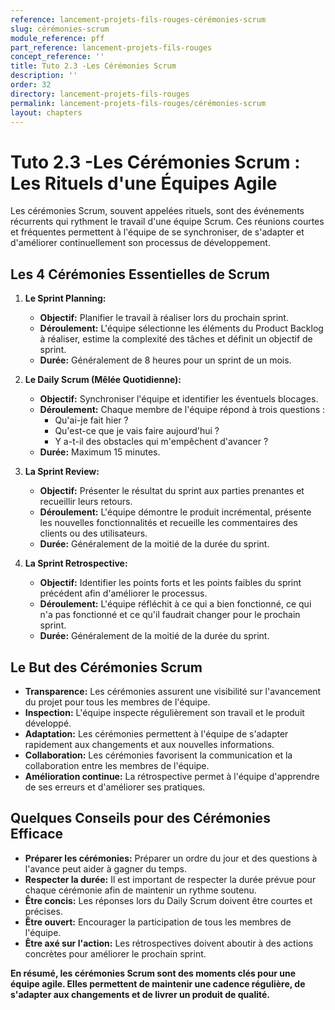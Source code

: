 ```yaml
---
reference: lancement-projets-fils-rouges-cérémonies-scrum
slug: cérémonies-scrum
module_reference: pff
part_reference: lancement-projets-fils-rouges
concept_reference: ''
title: Tuto 2.3 -Les Cérémonies Scrum
description: ''
order: 32
directory: lancement-projets-fils-rouges
permalink: lancement-projets-fils-rouges/cérémonies-scrum
layout: chapters
---
```

# Tuto 2.3 -Les Cérémonies Scrum : Les Rituels d'une Équipes Agile

Les cérémonies Scrum, souvent appelées rituels, sont des événements récurrents qui rythment le travail d'une équipe Scrum. Ces réunions courtes et fréquentes permettent à l'équipe de se synchroniser, de s'adapter et d'améliorer continuellement son processus de développement.

## Les 4 Cérémonies Essentielles de Scrum

1. **Le Sprint Planning:**
   * **Objectif:** Planifier le travail à réaliser lors du prochain sprint.
   * **Déroulement:** L'équipe sélectionne les éléments du Product Backlog à réaliser, estime la complexité des tâches et définit un objectif de sprint.
   * **Durée:** Généralement de 8 heures pour un sprint de un mois.

2. **Le Daily Scrum (Mêlée Quotidienne):**
   * **Objectif:** Synchroniser l'équipe et identifier les éventuels blocages.
   * **Déroulement:** Chaque membre de l'équipe répond à trois questions :
      * Qu'ai-je fait hier ?
      * Qu'est-ce que je vais faire aujourd'hui ?
      * Y a-t-il des obstacles qui m'empêchent d'avancer ?
   * **Durée:** Maximum 15 minutes.

3. **La Sprint Review:**
   * **Objectif:** Présenter le résultat du sprint aux parties prenantes et recueillir leurs retours.
   * **Déroulement:** L'équipe démontre le produit incrémental, présente les nouvelles fonctionnalités et recueille les commentaires des clients ou des utilisateurs.
   * **Durée:** Généralement de la moitié de la durée du sprint.

4. **La Sprint Retrospective:**
   * **Objectif:** Identifier les points forts et les points faibles du sprint précédent afin d'améliorer le processus.
   * **Déroulement:** L'équipe réfléchit à ce qui a bien fonctionné, ce qui n'a pas fonctionné et ce qu'il faudrait changer pour le prochain sprint.
   * **Durée:** Généralement de la moitié de la durée du sprint.

## Le But des Cérémonies Scrum

* **Transparence:** Les cérémonies assurent une visibilité sur l'avancement du projet pour tous les membres de l'équipe.
* **Inspection:** L'équipe inspecte régulièrement son travail et le produit développé.
* **Adaptation:** Les cérémonies permettent à l'équipe de s'adapter rapidement aux changements et aux nouvelles informations.
* **Collaboration:** Les cérémonies favorisent la communication et la collaboration entre les membres de l'équipe.
* **Amélioration continue:** La rétrospective permet à l'équipe d'apprendre de ses erreurs et d'améliorer ses pratiques.

## Quelques Conseils pour des Cérémonies Efficace

* **Préparer les cérémonies:** Préparer un ordre du jour et des questions à l'avance peut aider à gagner du temps.
* **Respecter la durée:** Il est important de respecter la durée prévue pour chaque cérémonie afin de maintenir un rythme soutenu.
* **Être concis:** Les réponses lors du Daily Scrum doivent être courtes et précises.
* **Être ouvert:** Encourager la participation de tous les membres de l'équipe.
* **Être axé sur l'action:** Les rétrospectives doivent aboutir à des actions concrètes pour améliorer le prochain sprint.

**En résumé, les cérémonies Scrum sont des moments clés pour une équipe agile. Elles permettent de maintenir une cadence régulière, de s'adapter aux changements et de livrer un produit de qualité.**

